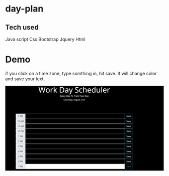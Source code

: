 # day-plan

## Tech used
Java script
Css
Bootstrap 
Jquery 
Html

# Demo
if you click on a time zone, type somthing in, hit save. It will change color and save your text. 


<img src="Dayplan.png"/>


